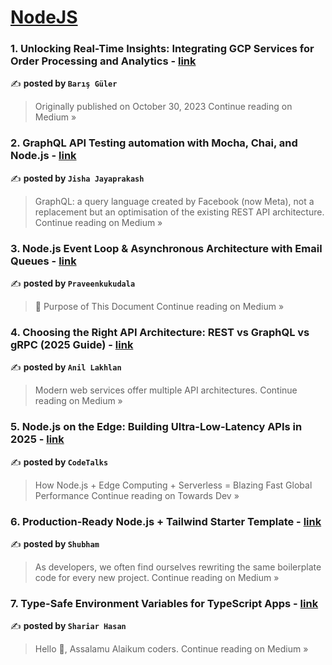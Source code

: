 
<h1><a href=https://medium.com/tag/nodejs/recommended target="_blank" rel="noopener noreferrer">NodeJS</a></h1>
<h3>1. Unlocking Real-Time Insights: Integrating GCP Services for Order Processing and Analytics - <a href="https://hwclass.medium.com/unlocking-real-time-insights-integrating-gcp-services-for-order-processing-and-analytics-a3596f30414e?source=rss------nodejs-5" target="_blank" rel="noopener noreferrer">link</a></h3>

✍️ **posted by `Barış Güler`**

<blockquote>Originally published on October 30, 2023
Continue reading on Medium »</blockquote>

<h3>2. GraphQL API Testing automation with Mocha, Chai, and Node.js - <a href="https://medium.com/@jishajayaprakash/graphql-api-testing-automation-with-mocha-chai-and-node-js-a5bf35f848bf?source=rss------nodejs-5" target="_blank" rel="noopener noreferrer">link</a></h3>

✍️ **posted by `Jisha Jayaprakash`**

<blockquote>GraphQL: a query language created by Facebook (now Meta), not a replacement but an optimisation of the existing REST API architecture.
Continue reading on Medium »</blockquote>

<h3>3.  Node.js Event Loop & Asynchronous Architecture with Email Queues - <a href="https://medium.com/@praveenkukudala1/node-js-event-loop-asynchronous-architecture-with-email-queues-0d247b467a25?source=rss------nodejs-5" target="_blank" rel="noopener noreferrer">link</a></h3>

✍️ **posted by `Praveenkukudala`**

<blockquote>📌 Purpose of This Document
Continue reading on Medium »</blockquote>

<h3>4. Choosing the Right API Architecture: REST vs GraphQL vs gRPC (2025 Guide) - <a href="https://medium.com/@im_lakhlan/choosing-the-right-api-architecture-rest-vs-graphql-vs-grpc-2025-guide-ff5f22771508?source=rss------nodejs-5" target="_blank" rel="noopener noreferrer">link</a></h3>

✍️ **posted by `Anil Lakhlan`**

<blockquote>Modern web services offer multiple API architectures.
Continue reading on Medium »</blockquote>

<h3>5.  Node.js on the Edge: Building Ultra-Low-Latency APIs in 2025 - <a href="https://towardsdev.com/node-js-on-the-edge-building-ultra-low-latency-apis-in-2025-e6387e2df671?source=rss------nodejs-5" target="_blank" rel="noopener noreferrer">link</a></h3>

✍️ **posted by `CodeTalks`**

<blockquote>How Node.js + Edge Computing + Serverless = Blazing Fast Global Performance
Continue reading on Towards Dev »</blockquote>

<h3>6. Production-Ready Node.js + Tailwind Starter Template  - <a href="https://medium.com/@shubham-404/production-ready-node-js-tailwind-starter-template-40197d034346?source=rss------nodejs-5" target="_blank" rel="noopener noreferrer">link</a></h3>

✍️ **posted by `Shubham`**

<blockquote>As developers, we often find ourselves rewriting the same boilerplate code for every new project.
Continue reading on Medium »</blockquote>

<h3>7. Type-Safe Environment Variables for TypeScript Apps - <a href="https://medium.com/@ShariarHasan/type-safe-environment-variables-for-typescript-apps-df6c8678bef3?source=rss------nodejs-5" target="_blank" rel="noopener noreferrer">link</a></h3>

✍️ **posted by `Shariar Hasan`**

<blockquote>Hello 👋, Assalamu Alaikum coders.
Continue reading on Medium »</blockquote>

